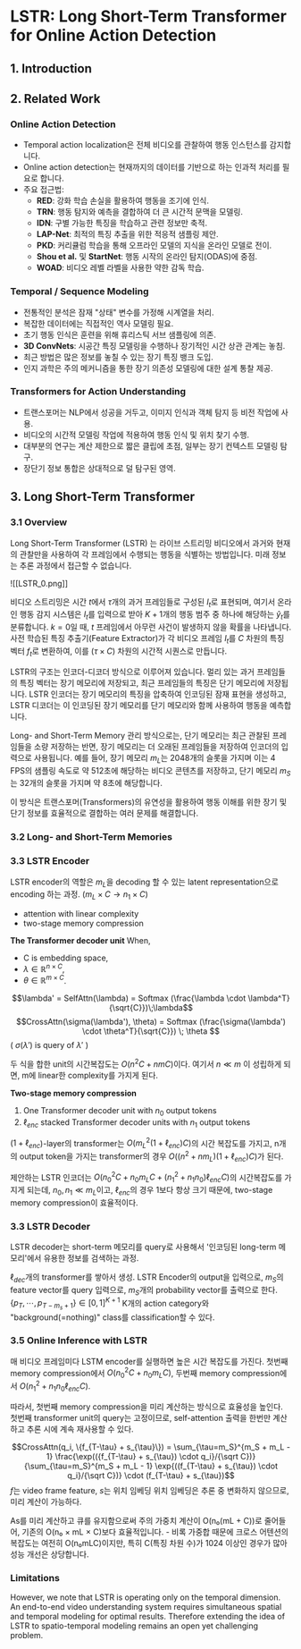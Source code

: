 # LSTR: Long Short-Term Transformer for Online Action Detection

## 1. Introduction


## 2. Related Work
### Online Action Detection
- Temporal action localization은 전체 비디오를 관찰하여 행동 인스턴스를 감지합니다.
- Online action detection는 현재까지의 데이터를 기반으로 하는 인과적 처리를 필요로 합니다.
- 주요 접근법:
    - **RED**: 강화 학습 손실을 활용하여 행동을 조기에 인식.
    - **TRN**: 행동 탐지와 예측을 결합하여 더 큰 시간적 문맥을 모델링.
    - **IDN**: 구별 가능한 특징을 학습하고 관련 정보만 축적.
    - **LAP-Net**: 최적의 특징 추출을 위한 적응적 샘플링 제안.
    - **PKD**: 커리큘럼 학습을 통해 오프라인 모델의 지식을 온라인 모델로 전이.
    - **Shou et al.** 및 **StartNet**: 행동 시작의 온라인 탐지(ODAS)에 중점.
    - **WOAD**: 비디오 레벨 라벨을 사용한 약한 감독 학습.
### Temporal / Sequence Modeling
- 전통적인 분석은 잠재 "상태" 변수를 가정해 시계열을 처리.
- 복잡한 데이터에는 직접적인 역사 모델링 필요.
- 초기 행동 인식은 훈련을 위해 휴리스틱 서브 샘플링에 의존.
- **3D ConvNets**: 시공간 특징 모델링을 수행하나 장기적인 시간 상관 관계는 놓침.
- 최근 방법은 많은 정보를 놓칠 수 있는 장기 특징 뱅크 도입.
- 인지 과학은 주의 메커니즘을 통한 장기 의존성 모델링에 대한 설계 통찰 제공.

### Transformers for Action Understanding
- 트랜스포머는 NLP에서 성공을 거두고, 이미지 인식과 객체 탐지 등 비전 작업에 사용.
- 비디오의 시간적 모델링 작업에 적용하여 행동 인식 및 위치 찾기 수행.
- 대부분의 연구는 계산 제한으로 짧은 클립에 초점, 일부는 장기 컨텍스트 모델링 탐구.
- 장단기 정보 통합은 상대적으로 덜 탐구된 영역.

## 3. Long Short-Term Transformer
### 3.1 Overview
Long Short-Term Transformer (LSTR) 는 라이브 스트리밍 비디오에서 과거와 현재의 관찰만을 사용하여 각 프레임에서 수행되는 행동을 식별하는 방법입니다. 미래 정보는 추론 과정에서 접근할 수 없습니다.

![[LSTR_0.png]]

비디오 스트리밍은 시간 $t$에서 $τ$개의 과거 프레임들로 구성된 $I_t$로 표현되며, 여기서 온라인 행동 감지 시스템은 $I_t$를 입력으로 받아 $K + 1$개의 행동 범주 중 하나에 해당하는 $ŷ_t$를 분류합니다. $k = 0$일 때, $t$ 프레임에서 아무런 사건이 발생하지 않을 확률을 나타냅니다. 사전 학습된 특징 추출기(Feature Extractor)가 각 비디오 프레임 $I_t$를 $C$ 차원의 특징 벡터 $f_t$로 변환하여, 이를 $(τ × C)$ 차원의 시간적 시퀀스로 만듭니다.

LSTR의 구조는 인코더-디코더 방식으로 이루어져 있습니다. 멀리 있는 과거 프레임들의 특징 벡터는 장기 메모리에 저장되고, 최근 프레임들의 특징은 단기 메모리에 저장됩니다. LSTR 인코더는 장기 메모리의 특징을 압축하여 인코딩된 잠재 표현을 생성하고, LSTR 디코더는 이 인코딩된 장기 메모리를 단기 메모리와 함께 사용하여 행동을 예측합니다.

Long- and Short-Term Memory 관리 방식으로는, 단기 메모리는 최근 관찰된 프레임들을 소량 저장하는 반면, 장기 메모리는 더 오래된 프레임들을 저장하여 인코더의 입력으로 사용됩니다. 예를 들어, 장기 메모리 $m_L$는 2048개의 슬롯을 가지며 이는 4 FPS의 샘플링 속도로 약 512초에 해당하는 비디오 콘텐츠를 저장하고, 단기 메모리 $m_S$는 32개의 슬롯을 가지며 약 8초에 해당합니다.

이 방식은 트랜스포머(Transformers)의 유연성을 활용하여 행동 이해를 위한 장기 및 단기 정보를 효율적으로 결합하는 여러 문제를 해결합니다.

### 3.2 Long- and Short-Term Memories




### 3.3 LSTR Encoder

LSTR encoder의 역할은 $m_L$을 decoding 할 수 있는 latent representation으로 encoding 하는 과정. ($m_L \times C \to n_1 \times C$)

- attention with linear complexity
- two-stage memory compression

**The Transformer decoder unit**
When,
- C is embedding space,
- $\lambda \in \mathbb{R}^{n \times C}$,
- $\theta \in \mathbb{R}^{m \times C}$.

$$\lambda' = SelfAttn(\lambda) = Softmax (\frac{\lambda \cdot \lambda^T}{\sqrt{C}})\;\lambda$$
$$CrossAttn(\sigma(\lambda'), \theta) = Softmax (\frac{\sigma(\lambda') \cdot \theta^T}{\sqrt{C}}) \; \theta $$
( $\sigma(\lambda')$ is query of $\lambda'$ )

두 식을 합한 unit의 시간복잡도는 $O(n^2C + nmC)$이다. 여기서 $n \ll m$ 이 성립하게 되면, m에 linear한 complexity를 가지게 된다.


**Two-stage memory compression**
1. One Transformer decoder unit with $n_0$ output tokens
2. $\ell_{enc}$ stacked Transformer decoder units with $n_1$ output tokens

($1 + \ell_{enc}$)-layer의 transformer는 $O(m_L^2(1+\ell_{enc})C)$의 시간 복잡도를 가지고, 
n개의 output token을 가지는 transformer의 경우 $O((n^2+nm_L)(1+\ell_{enc})C)$가 된다.

제안하는 LSTR 인코더는 $O(n_0^2C+n_0m_LC+(n_1^2+n_1n_0)\ell_{enc}C)$의 시간복잡도를 가지게 되는데, $n_0, n_1 \ll m_L$이고, $\ell_{enc}$의 경우 1보다 항상 크기 때문에, two-stage memory compression이 효율적이다.

### 3.3 LSTR Decoder

LSTR decoder는 short-term 메모리를 query로 사용해서 '인코딩된 long-term 메모리'에서 유용한 정보를 검색하는 과정.

$\ell_{dec}$개의 transformer를 쌓아서 생성.
LSTR Encoder의 output을 입력으로, $m_S$의 feature vector를 query 입력으로,
$m_S$개의 probability vector를 출력으로 한다. $\{p_T, \cdots , p_{T-m_s+1}\} \in [0,1]^{K+1}$
K개의 action category와 "background(=nothing)" class를 classification할 수 있다.

### 3.5 Online Inference with LSTR

매 비디오 프레임미다 LSTM encoder를 실행하면 높은 시간 복잡도를 가진다.
첫번째 memory compression에서 $O(n_0^2C + n_0m_LC)$,
두번째 memory compression에서 $O(n_1^2+n_1n_0\ell_{enc}C)$.

따라서, 첫번째 memory compression을 미리 계산하는 방식으로 효율성을 높인다.
첫번째 transformer unit의 query는 고정이므로, self-attention 출력을 한번만 계산하고 추론 시에 계속 재사용할 수 있다.

$$CrossAttn(q_i, \{f_{T-\tau} + s_{\tau}\}) = \sum_{\tau=m_S}^{m_S + m_L - 1} \frac{\exp(({f_{T-\tau} + s_{\tau}) \cdot q_i}/{\sqrt C})} {\sum_{\tau=m_S}^{m_S + m_L - 1} \exp{((f_{T-\tau} + s_{\tau}) \cdot q_i}/{\sqrt C})} \cdot (f_{T-\tau} + s_{\tau})$$
$f$는 video frame feature, $s$는 위치 임베딩
위치 임베딩은 추론 중 변화하지 않으므로, 미리 계산이 가능하다.

As를 미리 계산하고 큐를 유지함으로써 주의 가중치 계산이 O(n₀(mL + C))로 줄어들어, 기존의 O(n₀ × mL × C)보다 효율적입니다.
    - 비록 가중합 때문에 크로스 어텐션의 복잡도는 여전히 O(n₀mLC)이지만, 특히 C(특징 차원 수)가 1024 이상인 경우가 많아 성능 개선은 상당합니다.
### Limitations
However, we note that LSTR is operating only on the temporal dimension.
An end-to-end video understanding system requires simultaneous spatial and temporal modeling for optimal results. 
Therefore extending the idea of LSTR to spatio-temporal modeling remains an open yet challenging problem.